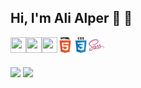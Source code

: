 ## Hi, I'm Ali Alper :wave: :wave:

<div>
  <a href="mailto:alperozmen45@gmail.com?body=Bonjour%20Muhammet">
    <img align="left" width="25" height="25" src="https://unpkg.com/simple-icons@v4/icons/gmail.svg" />
  </a>
  <a href="https://www.linkedin.com/in/ali-alper-%C3%B6zmen-65092719b/">
    <img align="left"  width="25" height="25" src="https://unpkg.com/simple-icons@v4/icons/linkedin.svg" />
  </a>
  <a href="https://twitter.com/alialperozmen">
    <img align="left"  width="25" height="25" src="https://unpkg.com/simple-icons@v4/icons/twitter.svg"  />
  </a>
  <a href="#">
    <img align="left"  width="22"  />
  </a>
</div>

 
<div>
  <img align="left" src="https://raw.githubusercontent.com/github/explore/80688e429a7d4ef2fca1e82350fe8e3517d3494d/topics/html/html.png" width="25" height="25" />
  <img align="left" src="https://raw.githubusercontent.com/github/explore/80688e429a7d4ef2fca1e82350fe8e3517d3494d/topics/css/css.png" width="25" height="25" />
  <img align="left" src="https://raw.githubusercontent.com/github/explore/80688e429a7d4ef2fca1e82350fe8e3517d3494d/topics/sass/sass.png" width="25" height="25" />
</div>

<br />
<br />

<p>
  <img  src="https://github-readme-stats.vercel.app/api?username=aalperozmen&&show_icons=true&theme=radical" width=415px > 
  <img  src="https://github-readme-stats.vercel.app/api/top-langs/?username=aalperozmen&layout=compact&theme=radical" width="410px" >
</p>






